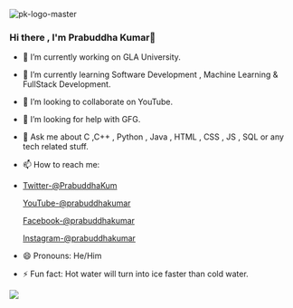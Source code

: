 ![pk-logo-master](https://user-images.githubusercontent.com/63943167/149280176-47ec1df4-121e-4eb6-9818-812e65c79009.png)
### Hi there , I'm Prabuddha Kumar👋

- 🔭 I’m currently working on GLA University.
- 🌱 I’m currently learning Software Development , Machine Learning & FullStack Development.
- 👯 I’m looking to collaborate on YouTube.
- 🤔 I’m looking for help with GFG.
- 💬 Ask me about C ,C++ , Python , Java , HTML , CSS , JS , SQL or any tech related stuff.
- 📫 How to reach me:
- [Twitter-@PrabuddhaKum](https://twitter.com/PrabuddhaKum)

  [YouTube-@prabuddhakumar](https://www.youtube.com/channel/UCBKKHI75x3DEfYfm5EiBXtg)

  [Facebook-@prabuddhakumar](https://www.facebook.com/prabuddha.kumar.94)

  [Instagram-@prabuddhakumar](https://www.instagram.com/prabuddha1606/)
- 😄 Pronouns: He/Him
- ⚡ Fun fact: Hot water will turn into ice faster than cold water.

<img src="https://github-readme-stats.vercel.app/api?username=prabuddha16&&show_icons=true&title_color=ffffff&icon_color=bb2acf&text_color=daf7dc&bg_color=151515">
